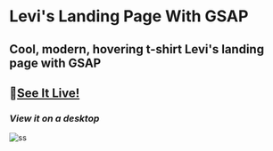# Levi's Landing Page With GSAP

## Cool, modern, hovering t-shirt Levi's landing page with GSAP

## 👕[See It Live!](https://proghead00.github.io/Levi-Landing-Page-With-GSAP/) 
### *View it on a desktop*


![ss](https://user-images.githubusercontent.com/55017730/92504975-05995980-f221-11ea-8183-3efb5d109676.png)
